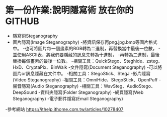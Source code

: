 # 第一份作業:說明隱寫術 放在你的GITHUB
- 隱寫術Steganography
- 圖片隱寫(Image Steganography)
 -將資訊保存再png.jpg.bmp等圖片格式中。
 -也可將圖片每一個畫素的RGB轉為二進制，再替換當中最後一位數，
 -並使用ASCII表，將我們要隱藏的訊息先轉為十進制，
 -再轉為二進制，最後替換每個畫素的最後一位數。
 -相關工具：QuickStego、Steghide、zsteg、HxD、CryptaPix、BinWalk
-文件隱寫(Document Steganography)
 -可以將圖片or訊息隱藏在文件中。
 -相關工具：StegoStick、StegJ
-影片隱寫(Video Steganography)
 -相關工具：OmniHide、StegoStick、OpenPuff
-聲音隱寫(Audio Steganography)
 -相關工具：WavSteg、AudioStego、DeepSound
-資料夾隱寫(Folder Steganography)
 -網頁隱寫(Web Steganography)
 -電子郵件隱寫(Email Steganography)
 
-參考網站 https://ithelp.ithome.com.tw/articles/10278407
